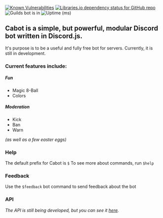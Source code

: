 [![Known Vulnerabilities](https://snyk.io/test/github/CCreativeCND/Cabot/badge.svg?targetFile=package.json)](https://snyk.io/test/github/CCreativeCND/Cabot?targetFile=package.json)
[![Libraries.io dependency status for GitHub repo](https://img.shields.io/librariesio/github/CCreativeCND/Cabot)](https://libraries.io/github/CCreativeCND/Cabot)
![Guilds bot is in](https://img.shields.io/badge/dynamic/json?label=guilds&query=guilds&url=https%3A%2F%2Fcabot.ccreativecnd.repl.co%2Fapi)
![Uptime (ms)](https://img.shields.io/badge/dynamic/json?label=uptime&query=uptime&url=https%3A%2F%2Fcabot.ccreativecnd.repl.co%2Fapi&suffix=ms)

## Cabot is a simple, but powerful, modular Discord bot written in Discord.js.
It's purpose is to be a useful and fully free bot for servers.
Currently, it is still in development.

### Current features include:
##### Fun
- Magic 8-Ball
- Colors

##### Moderation
- Kick
- Ban
- Warn

*(as well as a few easter eggs)*

### Help
The default prefix for Cabot is `$`
To see more about commands, run `$help`

### Feedback
Use the `$feedback` bot command to send feedback about the bot

### API
*The API is still being developed, but you can see it [here](https://cabot.ccreativecnd.repl.co/api).*
